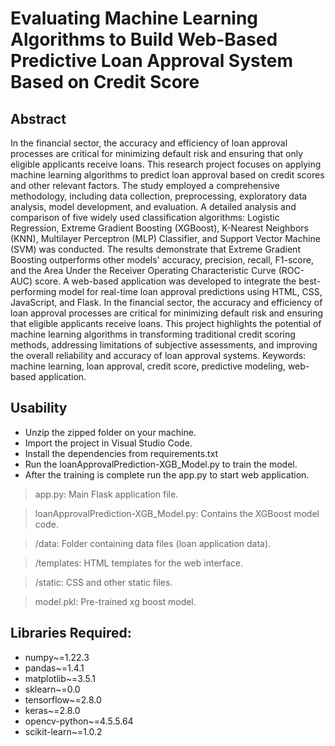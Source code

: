 # Evaluating Machine Learning Algorithms to Build Web-Based Predictive Loan Approval System Based on Credit Score
## Abstract
In the financial sector, the accuracy and efficiency of loan approval processes are critical for minimizing default risk and ensuring that only eligible applicants receive loans. This research project focuses on applying machine learning algorithms to predict loan approval based on credit scores and other relevant factors. The study employed a comprehensive methodology, including data collection, preprocessing, exploratory data analysis, model development, and evaluation. A detailed analysis and comparison of five widely used classification algorithms: Logistic Regression, Extreme Gradient Boosting (XGBoost), K-Nearest Neighbors (KNN), Multilayer Perceptron (MLP) Classifier, and Support Vector Machine (SVM) was conducted. The results demonstrate that Extreme Gradient Boosting outperforms other models' accuracy, precision, recall, F1-score, and the Area Under the Receiver Operating Characteristic Curve (ROC-AUC) score. A web-based application was developed to integrate the best-performing model for real-time loan approval predictions using HTML, CSS, JavaScript, and Flask. In the financial sector, the accuracy and efficiency of loan approval processes are critical for minimizing default risk and ensuring that eligible applicants receive loans. This project highlights the potential of machine learning algorithms in transforming traditional credit scoring methods, addressing limitations of subjective assessments, and improving the overall reliability and accuracy of loan approval systems.
Keywords: machine learning, loan approval, credit score, predictive modeling, web-based application.

## Usability
* Unzip the zipped folder on your machine.
* Import the project in Visual Studio Code.  
* Install the dependencies from requirements.txt
* Run the loanApprovalPrediction-XGB_Model.py to train the model.
* After the training is complete run the app.py to start web application.


>app.py: Main Flask application file.

>loanApprovalPrediction-XGB_Model.py: Contains the XGBoost model code.

>/data: Folder containing data files (loan application data).

>/templates: HTML templates for the web interface.

>/static: CSS and other static files.

>model.pkl: Pre-trained xg boost model.


## Libraries Required:
* numpy~=1.22.3
* pandas~=1.4.1
* matplotlib~=3.5.1
* sklearn~=0.0
* tensorflow~=2.8.0
* keras~=2.8.0
* opencv-python~=4.5.5.64
* scikit-learn~=1.0.2

